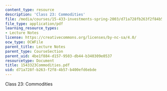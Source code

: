 ```yaml
---
content_type: resource
description: 'Class 23: Commodities'
file: /media/courses/15-433-investments-spring-2003/d71a728fb263f2f84b57b400efd6ebde_1543323Commodities.pdf
file_type: application/pdf
learning_resource_types:
- Lecture Notes
license: https://creativecommons.org/licenses/by-nc-sa/4.0/
ocw_type: OCWFile
parent_title: Lecture Notes
parent_type: CourseSection
parent_uid: 4be1f884-d157-9503-db44-b340309e0537
resourcetype: Document
title: 1543323Commodities.pdf
uid: d71a728f-b263-f2f8-4b57-b400efd6ebde
---
```

Class 23: Commodities